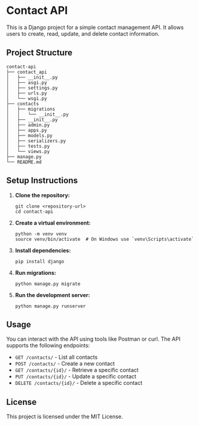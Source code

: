 # Contact API

This is a Django project for a simple contact management API. It allows users to create, read, update, and delete contact information.

## Project Structure

```
contact-api
├── contact_api
│   ├── __init__.py
│   ├── asgi.py
│   ├── settings.py
│   ├── urls.py
│   └── wsgi.py
├── contacts
│   ├── migrations
│   │   └── __init__.py
│   ├── __init__.py
│   ├── admin.py
│   ├── apps.py
│   ├── models.py
│   ├── serializers.py
│   ├── tests.py
│   └── views.py
├── manage.py
└── README.md
```

## Setup Instructions

1. **Clone the repository:**
   ```
   git clone <repository-url>
   cd contact-api
   ```

2. **Create a virtual environment:**
   ```
   python -m venv venv
   source venv/bin/activate  # On Windows use `venv\Scripts\activate`
   ```

3. **Install dependencies:**
   ```
   pip install django
   ```

4. **Run migrations:**
   ```
   python manage.py migrate
   ```

5. **Run the development server:**
   ```
   python manage.py runserver
   ```

## Usage

You can interact with the API using tools like Postman or curl. The API supports the following endpoints:

- `GET /contacts/` - List all contacts
- `POST /contacts/` - Create a new contact
- `GET /contacts/{id}/` - Retrieve a specific contact
- `PUT /contacts/{id}/` - Update a specific contact
- `DELETE /contacts/{id}/` - Delete a specific contact

## License

This project is licensed under the MIT License.